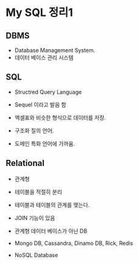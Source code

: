 # My SQL 정리1

## DBMS

- Database Management System.
- 데이터 베이스 관리 시스템

## SQL

- Structred Query Language

- Sequel 이라고 발음 함

- 엑셀표와 비슷한 형식으로 데이터를 저장.

- 구조화 질의 언어.

- 도메인 특화 언어에 가까움.

## Relational

- 관계형

- 테이블을 적절히 분리

- 테이블과 테이블의 관계를 맺는다.

- JOIN 기능이 있음

- 관계형 데이터 베이스가 아닌 DB

- Mongo DB, Cassandra, Dinamo DB, Rick, Redis

- NoSQL Database